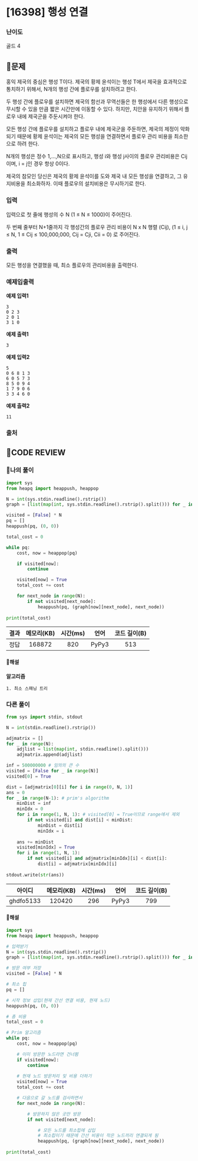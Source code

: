 # [16398] 행성 연결

### **난이도**
골드 4
## **📝문제**
홍익 제국의 중심은 행성 T이다. 제국의 황제 윤석이는 행성 T에서 제국을 효과적으로 통치하기 위해서, N개의 행성 간에 플로우를 설치하려고 한다.

두 행성 간에 플로우를 설치하면 제국의 함선과 무역선들은 한 행성에서 다른 행성으로 무시할 수 있을 만큼 짧은 시간만에 이동할 수 있다. 하지만, 치안을 유지하기 위해서 플로우 내에 제국군을 주둔시켜야 한다.

모든 행성 간에 플로우를 설치하고 플로우 내에 제국군을 주둔하면, 제국의 제정이 악화되기 때문에 황제 윤석이는 제국의 모든 행성을 연결하면서 플로우 관리 비용을 최소한으로 하려 한다.

N개의 행성은 정수 1,…,N으로 표시하고, 행성 i와 행성 j사이의 플로우 관리비용은 Cij이며, i = j인 경우 항상 0이다.

제국의 참모인 당신은 제국의 황제 윤석이를 도와 제국 내 모든 행성을 연결하고, 그 유지비용을 최소화하자. 이때 플로우의 설치비용은 무시하기로 한다.
### **입력**
입력으로 첫 줄에 행성의 수 N (1 ≤ N ≤ 1000)이 주어진다.

두 번째 줄부터 N+1줄까지 각 행성간의 플로우 관리 비용이 N x N 행렬 (Cij), (1 ≤ i, j ≤ N, 1 ≤ Cij ≤ 100,000,000, Cij = Cji, Cii = 0) 로 주어진다.
### **출력**
모든 행성을 연결했을 때, 최소 플로우의 관리비용을 출력한다.
### **예제입출력**

**예제 입력1**

```
3
0 2 3
2 0 1
3 1 0
```

**예제 출력1**

```
3
```

**예제 입력2**

```
5
0 6 8 1 3
6 0 5 7 3
8 5 0 9 4
1 7 9 0 6
3 3 4 6 0
```

**예제 출력2**

```
11
```

### **출처**

## **🧐CODE REVIEW**

### **🧾나의 풀이**

```python
import sys
from heapq import heappush, heappop

N = int(sys.stdin.readline().rstrip())
graph = [list(map(int, sys.stdin.readline().rstrip().split())) for _ in range(N)]

visited = [False] * N
pq = []
heappush(pq, (0, 0))

total_cost = 0

while pq:
    cost, now = heappop(pq)

    if visited[now]:
        continue

    visited[now] = True
    total_cost += cost

    for next_node in range(N):
        if not visited[next_node]:
            heappush(pq, (graph[now][next_node], next_node))
    
print(total_cost)
```

결과	| 메모리(KB) |	시간(ms) |	언어 |	코드 길이(B)
:----:|:-----:|:-----:|:-----:|:--------:
정답|168872|820|PyPy3|513
#### **📝해설**

**알고리즘**
```
1. 최소 스패닝 트리
```

### **다른 풀이**

```python
from sys import stdin, stdout

N = int(stdin.readline().rstrip())

adjmatrix = []
for _ in range(N):
    adjlist = list(map(int, stdin.readline().split()))
    adjmatrix.append(adjlist)

inf = 500000000 # 임의의 큰 수
visited = [False for _ in range(N)]
visited[0] = True

dist = [adjmatrix[0][i] for i in range(0, N, 1)]
ans = 0
for _ in range(N-1): # prim's algorithm
    minDist = inf
    minIdx = 0
    for i in range(1, N, 1): # visited[0] = True이므로 range에서 제외
        if not visited[i] and dist[i] < minDist:
            minDist = dist[i]
            minIdx = i
    
    ans += minDist
    visited[minIdx] = True
    for i in range(1, N, 1):
        if not visited[i] and adjmatrix[minIdx][i] < dist[i]:
            dist[i] = adjmatrix[minIdx][i]
    
stdout.write(str(ans))
```

아이디 | 메모리(KB) |	시간(ms) |	언어 |	코드 길이(B) 
:-----:|:-----:|:-----:|:----:|:--------:
ghdfo5133|120420|296|PyPy3|799
#### **📝해설**

```python
import sys
from heapq import heappush, heappop

# 입력받기
N = int(sys.stdin.readline().rstrip())
graph = [list(map(int, sys.stdin.readline().rstrip().split())) for _ in range(N)]

# 방문 여부 저장
visited = [False] * N

# 최소 힙
pq = []

# 시작 정보 삽입(현재 간선 연결 비용, 현재 노드)
heappush(pq, (0, 0))

# 총 비용
total_cost = 0

# Prim 알고리즘
while pq:
    cost, now = heappop(pq)

    # 이미 방문한 노드라면 건너뜀
    if visited[now]:
        continue
    
    # 현재 노드 방문처리 및 비용 더하기
    visited[now] = True
    total_cost += cost

    # 다음으로 갈 노드를 검사하면서
    for next_node in range(N):

        # 방문하지 않은 곳만 방문
        if not visited[next_node]:

            # 모든 노드를 최소힙에 삽입
            # 최소힙이기 때문에 간선 비용이 작은 노드끼리 연결되게 됨
            heappush(pq, (graph[now][next_node], next_node))
    
print(total_cost)
```
